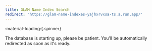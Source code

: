 ```yaml
---
title: GLAM Name Index Search
redirect: "https://glam-name-indexes-yajhxrvxsa-ts.a.run.app/"
---
```


:material-loading:{.spinner} 

The database is starting up, please be patient. You'll be automatically redirected as soon as it's ready.